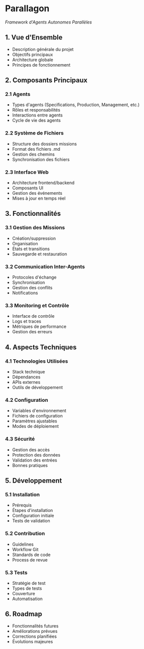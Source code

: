 # Parallagon
*Framework d'Agents Autonomes Parallèles*

## 1. Vue d'Ensemble
- Description générale du projet
- Objectifs principaux
- Architecture globale
- Principes de fonctionnement

## 2. Composants Principaux
### 2.1 Agents
- Types d'agents (Specifications, Production, Management, etc.)
- Rôles et responsabilités
- Interactions entre agents
- Cycle de vie des agents

### 2.2 Système de Fichiers
- Structure des dossiers missions
- Format des fichiers .md
- Gestion des chemins
- Synchronisation des fichiers

### 2.3 Interface Web
- Architecture frontend/backend
- Composants UI
- Gestion des événements
- Mises à jour en temps réel

## 3. Fonctionnalités
### 3.1 Gestion des Missions
- Création/suppression
- Organisation
- États et transitions
- Sauvegarde et restauration

### 3.2 Communication Inter-Agents
- Protocoles d'échange
- Synchronisation
- Gestion des conflits
- Notifications

### 3.3 Monitoring et Contrôle
- Interface de contrôle
- Logs et traces
- Métriques de performance
- Gestion des erreurs

## 4. Aspects Techniques
### 4.1 Technologies Utilisées
- Stack technique
- Dépendances
- APIs externes
- Outils de développement

### 4.2 Configuration
- Variables d'environnement
- Fichiers de configuration
- Paramètres ajustables
- Modes de déploiement

### 4.3 Sécurité
- Gestion des accès
- Protection des données
- Validation des entrées
- Bonnes pratiques

## 5. Développement
### 5.1 Installation
- Prérequis
- Étapes d'installation
- Configuration initiale
- Tests de validation

### 5.2 Contribution
- Guidelines
- Workflow Git
- Standards de code
- Process de revue

### 5.3 Tests
- Stratégie de test
- Types de tests
- Couverture
- Automatisation

## 6. Roadmap
- Fonctionnalités futures
- Améliorations prévues
- Corrections planifiées
- Évolutions majeures

